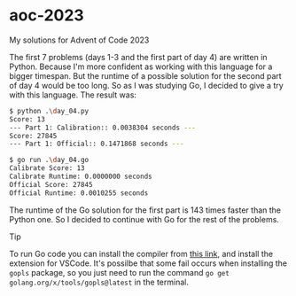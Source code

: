 # aoc-2023
My solutions for Advent of Code 2023


The first 7 problems (days 1-3 and the first part of day 4) are written in Python. Because I'm more confident as working with this language for a bigger timespan. But the runtime of a possible solution for the second part of day 4 would be too long. So as I was studying Go, I decided to give a try with this language. The result was:

```bash
$ python .\day_04.py
Score: 13
--- Part 1: Calibration:: 0.0038304 seconds ---
Score: 27845
--- Part 1: Official:: 0.1471868 seconds ---

$ go run .\day_04.go
Calibrate Score: 13
Calibrate Runtime: 0.0000000 seconds
Official Score: 27845
Official Runtime: 0.0010255 seconds 
```

The runtime of the Go solution for the first part is 143 times faster than the Python one. So I decided to continue with Go for the rest of the problems.

> [!TIP]
> To run Go code you can install the compiler from [this link](https://golang.org/dl/), and install the extension for VSCode.
> It's possilbe that some fail occurs when installing the `gopls` package, so you just need to run the command `go get golang.org/x/tools/gopls@latest` in the terminal.